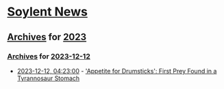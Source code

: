# [Soylent News](../../../README.md)

## [Archives](../../index.md) for [2023](../index.md)

### [Archives](../../index.md) for [2023-12-12](index.md)

* [2023-12-12, 04:23:00](https://soylentnews.org/article.pl?sid=23/12/12/0354232&from=rss) - ['Appetite for Drumsticks': First Prey Found in a Tyrannosaur Stomach](https://soylentnews.org/article.pl?sid=23/12/12/0354232&from=rss)
